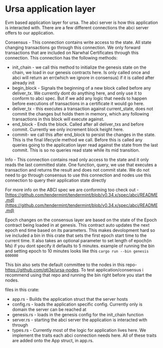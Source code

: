 # Ursa application layer

Evm based application layer for ursa. The abci server is how this application is interacted with. There are a few different connections the abci server offers to our application.

Consensus - This connection contains write access to the state. All state changing transactions go through this connection. We only forward transactions that are included on Narwhal Certificates through this connection. This connection has the following methods:

- init_chain - we call this method to initialize the genesis state on the chain, we load in our genesis contracts here. Is only called once and abci will return an err(which we ignore in consensus) if it is called after already init
- begin_block - Signals the beginning of a new block called before any deliver_tx. We currently dont do anything here, and only use it to conform to abci spec. But if we add any logic that needs to happen before executions of transactions in a certificate it would go here.
- deliver_tx - this executes a transaction against current_state, does not commit the changes but holds them in memory, which any following transactions in this block will execute against.
- end_block - Ends the block. Called after all deliver_txs and before commit. Currently we only increment block height here.
- commit- we call this after end_block to persist the changes in the state. This is the final lifecycle method we call. Before this is called any queries going to the application layer read against the state from the last commit. This is so no queries read state while its mid transition.

Info - This connection contains read only access to the state and it only reads the last committed state. One function, query, we use that executes a transaction and returns the result and does not commit state. We do not need to go through consensus to use this connection and nodes use this connection to query their application state directly

For more info on the ABCI spec we are conforming too check out -[https://github.com/tendermint/tendermint/blob/v0.34.x/spec/abci/README.md](https://github.com/tendermint/tendermint/blob/v0.34.x/spec/abci/README.md)

Epoch changes on the consensus layer are based on the state of the Epoch contract being loaded in at genesis. This contract auto updates the next epoch end time based on its parameters. This makes devolopment hard so ive included a bin in this crate that sets the first epoch start time to the current time. It also takes an optional parameter to set length of epoch(in Ms) if you dont specify it defaults to 5 minutes. example of running the bin and setting epoch to 10 minutes looks like this 
`cargo run --bin genesis 600000`

This bin also sets the default committee to the nodes in this repo- https://github.com/qti3e/ursa-nodes. To test application/consensus i recommend using that repo and running the bin right before you start the nodes. 

files in this crate:

- app.rs - Builds the application struct that the server hosts
- config.rs - loads the application specific config. Currently only is domain the server can be reached at
- genesis.rs - loads in the genesis config for the init_chain function
- server.rs - starting the abci server the application is interacted with through
- types.rs - Currently most of the logic for application lives here. We implement the traits each abci connection needs here. All of these traits are added onto the App struct, in app.rs. 
